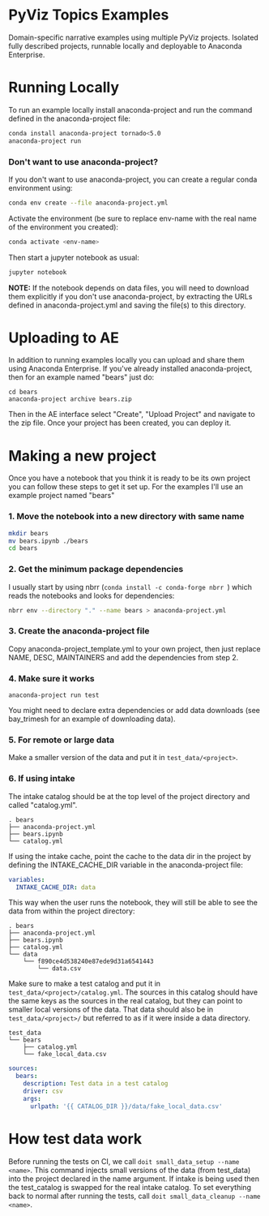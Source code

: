 # PyViz Topics Examples

Domain-specific narrative examples using multiple PyViz projects.
Isolated fully described projects, runnable locally and deployable
to Anaconda Enterprise.

# Running Locally

To run an example locally install anaconda-project and run the
command defined in the anaconda-project file:

```bash
conda install anaconda-project tornado<5.0
anaconda-project run
```

### Don't want to use anaconda-project?
If you don't want to use anaconda-project, you can create a regular
conda environment using:

```bash
conda env create --file anaconda-project.yml
```

Activate the environment (be sure to replace env-name with the real
name of the environment you created):

```bash
conda activate <env-name>
```

Then start a jupyter notebook as usual:

```bash
jupyter notebook
```

**NOTE:** If the notebook depends on data files, you will need to
download them explicitly if you don't use anaconda-project, by
extracting the URLs defined in anaconda-project.yml and saving
the file(s) to this directory.

# Uploading to AE
In addition to running examples locally you can upload and share them
using Anaconda Enterprise. If you've already installed anaconda-project,
then for an example named "bears" just do:

```
cd bears
anaconda-project archive bears.zip
```

Then in the AE interface select "Create", "Upload Project" and navigate
to the zip file. Once your project has been created, you can deploy it.

# Making a new project

Once you have a notebook that you think it is ready to be its own project
you can follow these steps to get it set up. For the examples I'll use
an example project named "bears"

### 1. Move the notebook into a new directory with same name

```bash
mkdir bears
mv bears.ipynb ./bears
cd bears
```

### 2. Get the minimum package dependencies

I usually start by using nbrr (`conda install -c conda-forge nbrr `) which
reads the notebooks and looks for dependencies:

```bash
nbrr env --directory "." --name bears > anaconda-project.yml
```

### 3. Create the anaconda-project file

Copy anaconda-project_template.yml to your own project, then just
replace NAME, DESC, MAINTAINERS and add the dependencies from step 2.

### 4. Make sure it works

```
anaconda-project run test
```

You might need to declare extra dependencies or add data
downloads (see bay_trimesh for an example of downloading data).

### 5. For remote or large data

Make a smaller version of the data and put it in `test_data/<project>`.

### 6. If using intake

The intake catalog should be at the top level of the project directory and
called "catalog.yml".

```
. bears
├── anaconda-project.yml
├── bears.ipynb
└── catalog.yml
```

If using the intake cache, point the cache to the data dir in the project
by defining the INTAKE_CACHE_DIR variable in the anaconda-project file:

```yaml
variables:
  INTAKE_CACHE_DIR: data
```

This way when the user runs the notebook, they will still be able to see
the data from within the project directory:

```
. bears
├── anaconda-project.yml
├── bears.ipynb
├── catalog.yml
└── data
    └── f890ce4d538240e87ede9d31a6541443
        └── data.csv
```

Make sure to make a test catalog and put it in `test_data/<project>/catalog.yml`.
The sources in this catalog should have the same keys as the sources in the
real catalog, but they can point to smaller local versions of the data. That
data should also be in `test_data/<project>/` but referred to as if it were
inside a data directory.

```
test_data
└── bears
    ├── catalog.yml
    └── fake_local_data.csv
```

```yaml
sources:
  bears:
    description: Test data in a test catalog
    driver: csv
    args:
      urlpath: '{{ CATALOG_DIR }}/data/fake_local_data.csv'
```

# How test data work
Before running the tests on CI, we call `doit small_data_setup --name <name>`.
This command injects small versions of the data (from test_data) into the
project declared in the name argument. If intake is being used then the
test_catalog is swapped for the real intake catalog. To set everything
back to normal after running the tests, call `doit small_data_cleanup --name <name>`.